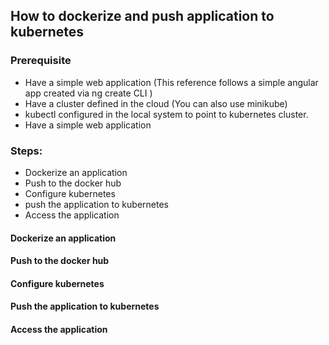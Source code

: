 ## How to dockerize and push application to kubernetes

### Prerequisite
* Have a simple web application (This reference follows a simple angular app created via ng create CLI )
* Have a cluster defined in the cloud (You can also use minikube)
* kubectl configured in the local system to point to kubernetes cluster.
* Have a simple web application


### Steps:
* Dockerize an application
* Push to the docker hub
* Configure kubernetes
* push the application to kubernetes
* Access the application

#### Dockerize an application



#### Push to the docker hub

#### Configure kubernetes


#### Push the application to kubernetes

#### Access the application
